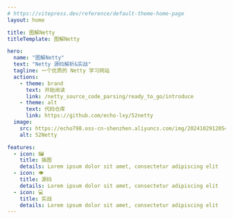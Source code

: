 ```yaml
---
# https://vitepress.dev/reference/default-theme-home-page
layout: home

title: 图解Netty
titleTemplate: 图解Netty

hero:
  name: "图解Netty"
  text: "Netty 源码解析&实战"
  tagline: 一个优质的 Netty 学习网站
  actions:
    - theme: brand
      text: 开始阅读
      link: /netty_source_code_parsing/ready_to_go/introduce
    - theme: alt
      text: 代码仓库
      link: https://github.com/echo-lxy/52netty
  image:
    src: https://echo798.oss-cn-shenzhen.aliyuncs.com/img/202410291205474.png
    alt: 52Netty

features:
  - icon: 🖼️
    title: 插图
    details: Lorem ipsum dolor sit amet, consectetur adipiscing elit
  - icon: 👁️
    title: 源码
    details: Lorem ipsum dolor sit amet, consectetur adipiscing elit
  - icon: 💻
    title: 实战
    details: Lorem ipsum dolor sit amet, consectetur adipiscing elit
---
```


<style>
:root {
  --vp-home-hero-name-color: transparent;
  --vp-home-hero-name-background: -webkit-linear-gradient(120deg, #13227a 20%, #8991bd); /* 深蓝色渐变 */

  --vp-home-hero-image-background-image: linear-gradient(-40deg, #13227a 20%, #ffffff 50%); /* 深蓝和白色渐变 */

  --vp-home-hero-image-filter: blur(44px);
}

@media (min-width: 640px) {
  :root {
    --vp-home-hero-image-filter: blur(56px);
  }
}

@media (min-width: 960px) {
  :root {
    --vp-home-hero-image-filter: blur(68px);
  }
}
</style>
